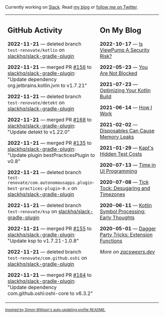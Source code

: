 Currently working on [Slack](https://slack.com/). Read [my blog](https://zacsweers.dev/) or [follow me on Twitter](https://twitter.com/ZacSweers).

<table><tr><td valign="top" width="60%">

## GitHub Activity
<!-- githubActivity starts -->
**2022-11-21** — deleted branch `test-renovate/kotlin` on [slackhq/slack-gradle-plugin](https://github.com/slackhq/slack-gradle-plugin)

**2022-11-21** — merged PR [#156](https://github.com/slackhq/slack-gradle-plugin/pull/156) to [slackhq/slack-gradle-plugin](https://github.com/slackhq/slack-gradle-plugin): "Update dependency org.jetbrains.kotlin.jvm to v1.7.21"

**2022-11-21** — deleted branch `test-renovate/detekt` on [slackhq/slack-gradle-plugin](https://github.com/slackhq/slack-gradle-plugin)

**2022-11-21** — merged PR [#168](https://github.com/slackhq/slack-gradle-plugin/pull/168) to [slackhq/slack-gradle-plugin](https://github.com/slackhq/slack-gradle-plugin): "Update detekt to v1.22.0"

**2022-11-21** — merged PR [#135](https://github.com/slackhq/slack-gradle-plugin/pull/135) to [slackhq/slack-gradle-plugin](https://github.com/slackhq/slack-gradle-plugin): "Update plugin bestPracticesPlugin to v0.8"

**2022-11-21** — deleted branch `test-renovate/com.autonomousapps.plugin-best-practices-plugin-0.x` on [slackhq/slack-gradle-plugin](https://github.com/slackhq/slack-gradle-plugin)

**2022-11-21** — deleted branch `test-renovate/ksp` on [slackhq/slack-gradle-plugin](https://github.com/slackhq/slack-gradle-plugin)

**2022-11-21** — merged PR [#155](https://github.com/slackhq/slack-gradle-plugin/pull/155) to [slackhq/slack-gradle-plugin](https://github.com/slackhq/slack-gradle-plugin): "Update ksp to v1.7.21-1.0.8"

**2022-11-21** — deleted branch `test-renovate/com.github.oshi` on [slackhq/slack-gradle-plugin](https://github.com/slackhq/slack-gradle-plugin)

**2022-11-21** — merged PR [#164](https://github.com/slackhq/slack-gradle-plugin/pull/164) to [slackhq/slack-gradle-plugin](https://github.com/slackhq/slack-gradle-plugin): "Update dependency com.github.oshi:oshi-core to v6.3.2"
<!-- githubActivity ends -->
</td><td valign="top" width="40%">

## On My Blog
<!-- blog starts -->
**2022-10-17** — [Is ViewPump A Security Risk?](https://www.zacsweers.dev/is-viewpump-a-security-risk/)

**2022-05-23** — [You Are Not Blocked](https://www.zacsweers.dev/you-are-not-blocked/)

**2021-07-23** — [Optimizing Your Kotlin Build](https://www.zacsweers.dev/optimizing-your-kotlin-build/)

**2021-06-14** — [How I Work](https://www.zacsweers.dev/how-i-work/)

**2021-02-02** — [Disposables Can Cause Memory Leaks](https://www.zacsweers.dev/disposables-can-cause-memory-leaks/)

**2021-01-29** — [Kapt's Hidden Test Costs](https://www.zacsweers.dev/kapts-hidden-test-costs/)

**2020-07-13** — [Time in UI Programming](https://www.zacsweers.dev/time-in-ui/)

**2020-07-08** — [Tick Tock: Desugaring and Timezones](https://www.zacsweers.dev/ticktock-desugaring-timezones/)

**2020-06-11** — [Kotlin Symbol Processing: Early Thoughts](https://www.zacsweers.dev/kotlin-symbol-processor-early-thoughts/)

**2020-05-01** — [Dagger Party Tricks: Extension Functions](https://www.zacsweers.dev/dagger-party-tricks-extension-functions/)
<!-- blog ends -->
_More on [zacsweers.dev](https://zacsweers.dev/)_
</td></tr></table>

<sub><a href="https://simonwillison.net/2020/Jul/10/self-updating-profile-readme/">Inspired by Simon Willison's auto-updating profile README.</a></sub>